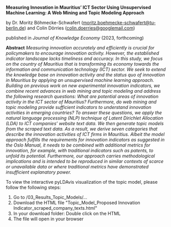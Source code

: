 **Measuring Innovation in Mauritius’ ICT Sector Using Unsupervised Machine Learning: A Web Mining and Topic Modeling Approach**

by Dr. Moritz Böhmecke-Schwafert (moritz.boehmecke-schwafert@tu-berlin.de) and Colin Dörries (colin.doerries@googlemail.com)

published in *Journal of Knowledge Economy* (2023, forthcoming)

**Abstract**
*Measuring innovation accurately and efficiently is crucial for policymakers to encourage innovation activity. However, the established indicator landscape lacks timeliness and accuracy. In this study, we focus on the country of Mauritius that is transforming its economy towards the information and communication technology (ICT) sector. We seek to extend the knowledge base on innovation activity and the status quo of innovation in Mauritius by applying an unsupervised machine learning approach. Building on previous work on new experimental innovation indicators, we combine recent advances in web mining and topic modeling and address the following research questions: What are potential areas of innovation activity in the ICT sector of Mauritius? Furthermore, do web mining and topic modeling provide sufficient indicators to understand innovation activities in emerging countries? To answer these questions, we apply the natural language processing (NLP) technique of Latent Dirichlet Allocation (LDA) to ICT companies’ website text data. We then generate topic models from the scraped text data. As a result, we derive seven categories that describe the innovation activities of ICT firms in Mauritius. Albeit the model approach fulfills the requirements for innovation indicators as suggested in the Oslo Manual, it needs to be combined with additional metrics for innovation, for example, with traditional indicators such as patents, to unfold its potential. Furthermore, our approach carries methodological implications and is intended to be reproduced in similar contexts of scarce or unavailable data or where traditional metrics have demonstrated insufficient explanatory power.*

To view the interactive pyLDAvis visualization of the topic model, please follow the following steps:
  1. Go to /03_Results_Topic_Models/...
  2. Download the HTML file "Topic_Model_Proposed Innovation Indicator_scraped_company_texts.html"
  3. In your download folder: Double click on the HTML
  4. The file will open in your browser
